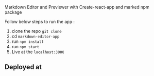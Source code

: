 Markdown Editor and Previewer  with Create-react-app and marked npm package

Follow below steps to run the app :
1. clone the repo `git clone`
2. cd `markdown-editor-app`
3. run `npm install`
4. run `npm start`
5. Live at the `localhost:3000`

## Deployed at
